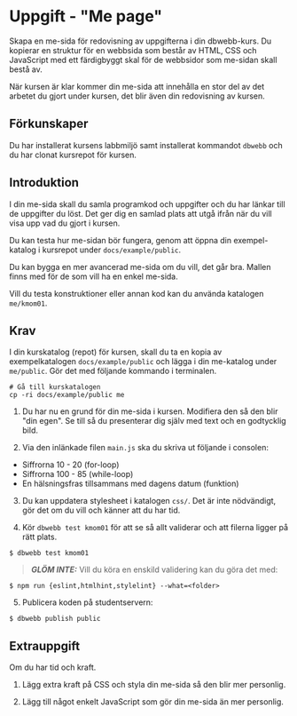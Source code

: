 Uppgift - "Me page"
==================================

Skapa en me-sida för redovisning av uppgifterna i din dbwebb-kurs. Du kopierar en struktur för en webbsida som består av HTML, CSS och JavaScript med ett färdigbyggt skal för de webbsidor som me-sidan skall bestå av.

När kursen är klar kommer din me-sida att innehålla en stor del av det arbetet du gjort under kursen, det blir även din redovisning av kursen.



Förkunskaper
-----------------------

Du har installerat kursens labbmiljö samt installerat kommandot `dbwebb` och du har clonat kursrepot för kursen.



Introduktion
-----------------------

I din me-sida skall du samla programkod och uppgifter och du har länkar till de uppgifter du löst. Det ger dig en samlad plats att utgå ifrån när du vill visa upp vad du gjort i kursen.

<!-- Redovisningstexterna är en del av underlaget till [bedömning och betygsättning](https://dbwebb.se/kurser/faq/bedomning-och-betygsattning) i kursen. -->

Du kan testa hur me-sidan bör fungera, genom att öppna din exempel-katalog i kursrepot under `docs/example/public`.

Du kan bygga en mer avancerad me-sida om du vill, det går bra. Mallen finns med för de som vill ha en enkel me-sida.

Vill du testa konstruktioner eller annan kod kan du använda katalogen `me/kmom01`.



Krav
-----------------------

I din kurskatalog (repot) för kursen, skall du ta en kopia av exempelkatalogen `docs/example/public` och lägga i din me-katalog under `me/public`. Gör det med följande kommando i terminalen.

```console
# Gå till kurskatalogen
cp -ri docs/example/public me
```

1. Du har nu en grund för din me-sida i kursen. Modifiera den så den blir "din egen". Se till så du presenterar dig själv med text och en godtycklig bild.

2. Via den inlänkade filen `main.js` ska du skriva ut följande i consolen:
  * Siffrorna 10 - 20 (for-loop)
  * Siffrorna 100 - 85 (while-loop)
  * En hälsningsfras tillsammans med dagens datum (funktion)

3. Du kan uppdatera stylesheet i katalogen `css/`. Det är inte nödvändigt, gör det om du vill och känner att du har tid.

4. Kör `dbwebb test kmom01` för att se så allt validerar och att filerna ligger på rätt plats.

```console
$ dbwebb test kmom01
```


> **_GLÖM INTE:_** Vill du köra en enskild validering kan du göra det med:
```console
$ npm run {eslint,htmlhint,stylelint} --what=<folder>
```


5. Publicera koden på studentservern:

```console
$ dbwebb publish public
```



Extrauppgift
-----------------------

Om du har tid och kraft.

1. Lägg extra kraft på CSS och styla din me-sida så den blir mer personlig.

1. Lägg till något enkelt JavaScript som gör din me-sida än mer personlig.

